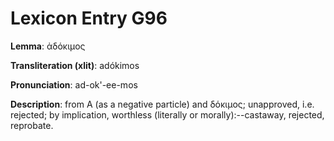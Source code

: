 # Lexicon Entry G96

**Lemma**: ἀδόκιμος

**Transliteration (xlit)**: adókimos

**Pronunciation**: ad-ok'-ee-mos

**Description**:
from Α (as a negative particle) and δόκιμος; unapproved, i.e. rejected; by implication, worthless (literally or morally):--castaway, rejected, reprobate.
